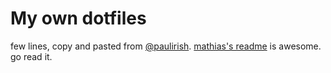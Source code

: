 # My own dotfiles

few lines, copy and pasted from [@paulirish](https://github.com/paulirish/dotfiles/).
[mathias's readme](https://github.com/mathiasbynens/dotfiles/) is awesome. go read it.